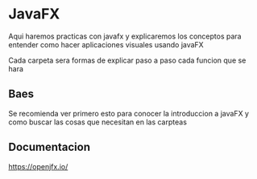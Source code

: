 # JavaFX
Aqui haremos practicas con javafx y explicaremos los conceptos para entender como hacer aplicaciones visuales usando javaFX

Cada carpeta sera formas de explicar paso a paso cada funcion que se hara

## Baes
Se recomienda ver primero esto para conocer la introduccion a javaFX y como buscar las cosas que necesitan en las carpteas

## Documentacion
https://openjfx.io/
